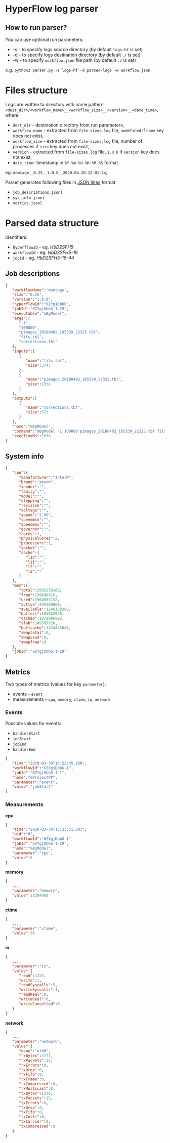 # HyperFlow log parser 
 
## How to run parser?
 
You can use optional run parameters:
- -s - to specify logs source directory (by default `logs-hf` is set)
- -d - to specify logs destination directory (by default `./` is set)
- -w - to specify `workflow.json` file path (by default `./` is set)

e.g.
`python3 parser.py -s logs-hf -d parsed-logs -w workflow.json`

# Files structure

Logs are written to directory with name pattern `<dest_dir>/<workflow_name>__<workflow_size>__<version>__<date_time>`, where:
 * `dest_dir` - destination directory from run parameters,
 * `workflow_name` - extracted from `file-sizes.log` file, `undefined` if `name` key does not exist,
 * `workflow_size` - extracted from `file-sizes.log` file, number of processes if `size` key does not exist,
 * `version` - extracted from `file-sizes.log` file, `1.0.0` if `version` key does not exist,
 * `date_time`- timestamp in `%Y-%m-%d-%H-%M-%S` format
 
 eg. `montage__0.25__1.0.0__2020-04-20-12-01-24`,
 
 Parser generates following files in [JSON lines](http://jsonlines.org/) format:
 * `job_descriptions.jsonl`
 * `sys_info.jsonl`
 * `metrics.jsonl`

# Parsed data structure

Identifiers:
* `hyperflowId` - eg. _HbD2SFH5_
* `workflowId` - eg. _HbD2SFH5-16_
* `jobId` - eg. _HbD2SFH5-16-44_


## Job descriptions
```json
{
   "workflowName":"montage",
   "size":"0.25",
   "version":"1.0.0",
   "hyperflowId":"6ZYgjDbbG",
   "jobId":"6ZYgjDbbG-1-29",
   "executable":"mBgModel",
   "args":[
      "-i",
      "100000",
      "pimages_20180402_165339_22325.tbl",
      "fits.tbl",
      "corrections.tbl"
   ],
   "inputs":[
      {
         "name":"fits.tbl",
         "size":3745
      },
      {
         "name":"pimages_20180402_165339_22325.tbl",
         "size":1936
      }
   ],
   "outputs":[
      {
         "name":"corrections.tbl",
         "size":573
      }
   ],
   "name":"mBgModel",
   "command":"mBgModel -i 100000 pimages_20180402_165339_22325.tbl fits.tbl corrections.tbl",
   "execTimeMs":1030
}
```

## System info
```json
{
   "cpu":{
      "manufacturer":"Intel®",
      "brand":"Xeon®",
      "vendor":"",
      "family":"",
      "model":"",
      "stepping":"",
      "revision":"",
      "voltage":"",
      "speed":"2.00",
      "speedmin":"",
      "speedmax":"",
      "governor":"",
      "cores":2,
      "physicalCores":2,
      "processors":1,
      "socket":"",
      "cache":{
         "l1d":"",
         "l1i":"",
         "l2":"",
         "l3":""
      }
   },
   "mem":{
      "total":2095239168,
      "free":130646016,
      "used":1964593152,
      "active":849100800,
      "available":1246138368,
      "buffers":105852928,
      "cached":1078996992,
      "slab":149585920,
      "buffcache":1334435840,
      "swaptotal":0,
      "swapused":0,
      "swapfree":0
   },
   "jobId":"6ZYgjDbbG-1-29"
}
```

## Metrics

Two types of metrics (values for key `parameter`):
* events - `event`
* measurements - `cpu`, `memory`, `ctime`, `io`, `network` 

### Events
Possible values for events:
* `handlerStart`
* `jobStart`
* `jobEnd`
* `handlerEnd`

```json
{
   "time":"2020-03-30T17:22:45.160",
   "workflowId":"6ZYgjDbbG-1",
   "jobId":"6ZYgjDbbG-1-1",
   "name":"mProjectPP",
   "parameter":"event",
   "value":"jobStart"
}
```

### Measurements

**cpu**
```json
{
   "time":"2020-03-30T17:23:31.083",
   "pid":"8",
   "workflowId":"6ZYgjDbbG-1",
   "jobId":"6ZYgjDbbG-1-29",
   "name":"mBgModel",
   "parameter":"cpu",
   "value":0
}
```

**memory**
```json
{
   ...,
   "parameter":"memory",
   "value":11304960
}
```

**ctime**
```json
{
   ...,
   "parameter":"ctime",
   "value":30
}
```

**io**
```json
{
   ...,
   "parameter":"io",
   "value":{
      "read":1225,
      "write":1,
      "readSyscalls":5,
      "writeSyscalls":1,
      "readReal":0,
      "writeReal":0,
      "writeCancelled":0
   }
}
```

**network**
```json
{
   ...,
   "parameter":"network",
   "value":{
      "name":"eth0",
      "rxBytes":5777,
      "rxPackets":15,
      "rxErrors":0,
      "rxDrop":0,
      "rxFifo":0,
      "rxFrame":0,
      "rxCompressed":0,
      "rxMulticast":0,
      "txBytes":1336,
      "txPackets":15,
      "txErrors":0,
      "txDrop":0,
      "txFifo":0,
      "txColls":0,
      "txCarrier":0,
      "txCompressed":0
   }
}
```
